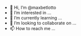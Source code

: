 - 👋 Hi, I’m @maxbetlotto
- 👀 I’m interested in ...
- 🌱 I’m currently learning ...
- 💞️ I’m looking to collaborate on ...
- 📫 How to reach me ...

<!---
maxbetlotto/maxbetlotto is a ✨ special ✨ repository because its `README.md` (this file) appears on your GitHub profile.
You can click the Preview link to take a look at your changes.
--->
